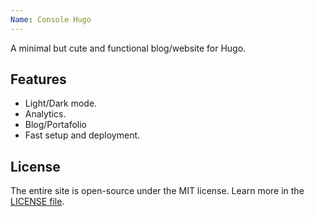 ```yaml
---
Name: Console Hugo
---
```

A minimal but cute and functional blog/website for Hugo.

## Features
* Light/Dark mode.
* Analytics.
* Blog/Portafolio
* Fast setup and deployment.

## License
The entire site is open-source under the MIT license.
Learn more in the [LICENSE file](https://github.com/kyb3rcipher/hugo-theme-console/blob/main/LICENSE).

